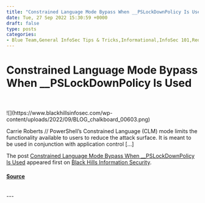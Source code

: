 ```yaml
---
title: "Constrained Language Mode Bypass When __PSLockDownPolicy Is Used"
date: Tue, 27 Sep 2022 15:30:59 +0000
draft: false
type: posts
categories: 
- Blue Team,General InfoSec Tips & Tricks,Informational,InfoSec 101,Red Team,Carrie Roberts,PowerShell
---
```

# Constrained Language Mode Bypass When __PSLockDownPolicy Is Used

<br/>

<br/>
![](https://www.blackhillsinfosec.com/wp-content/uploads/2022/09/BLOG_chalkboard_00603.png)

Carrie Roberts // PowerShell’s Constrained Language (CLM) mode limits the functionality available to users to reduce the attack surface. It is meant to be used in conjunction with application control \[…\]

The post [Constrained Language Mode Bypass When \_\_PSLockDownPolicy Is Used](https://www.blackhillsinfosec.com/constrained-language-mode-bypass-when-pslockdownpolicy-is-used/) appeared first on [Black Hills Information Security](https://www.blackhillsinfosec.com).

#### [Source](https://www.blackhillsinfosec.com/constrained-language-mode-bypass-when-pslockdownpolicy-is-used/)

<br/>
---
